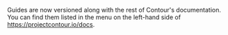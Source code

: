 Guides are now versioned along with the rest of Contour's documentation. You can find them listed in the menu on the left-hand side of https://projectcontour.io/docs.